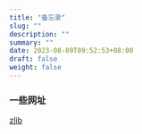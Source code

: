 ```yaml
---
title: "备忘录"
slug: ""  
description: "" 
summary: ""  
date: 2023-08-09T09:52:53+08:00
draft: false
weight: false  
---
```


### 一些网址
[zlib](https://singlelogin.re/)
